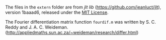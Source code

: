The files in the `extern` folder are from *jlt lib*
(https://github.com/jeanluct/jlt), version 1baaad6, released under the
[MIT License](https://github.com/jeanluct/jlt/raw/master/LICENSE).

The Fourier differentiation matrix function `fourdif.m` was written by
S. C. Reddy and J. A. C. Weideman.
(http://appliedmaths.sun.ac.za/~weideman/research/differ.html)
